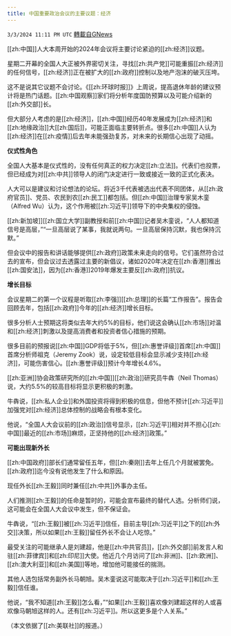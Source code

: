 ```yaml
---
title: 中国重要政治会议的主要议题：经济
---
```

`3/3/2024 11:11 PM UTC` [轉載自GNews](https://gnews.org/articles/2361641)

[[zh:中国]]人大本周开始的2024年会议将主要讨论紧迫的[[zh:经济]]议题。

星期二开幕的全国人大正被外界密切关注，寻找[[zh:共产党]]可能重振[[zh:经济]]的任何信号，[[zh:经济]]正在被扩大的[[zh:政府]]控制以及地产泡沫的破灭压垮。

这不是说其它议题不会讨论。《[[zh:环球时报]]》上周说，提高退休年龄的建议预计将是热门话题。[[zh:中国观察]]家们将分析年度国防预算以及可能介绍新的[[zh:外交部]]长。

但大部分人考虑的是[[zh:经济]]，[[zh:中国]]经历40年发展成为[[zh:经济]]和[[zh:地缘政治]]大[[zh:国后]]，可能正面临主要转折点。很多[[zh:中国]]人认为[[zh:经济]]在[[zh:疫情]]后去年未能强劲复苏，对未来的长期信心出现了动摇。

**仪式性角色**

全国人大基本是仪式性的，没有任何真正的权力决定[[zh:立法]]。代表们也投票，但已经成为对[[zh:中共]]领导人的闭门决定进行一致或接近一致的正式化表决。

人大可以是建议和讨论想法的论坛。将近3千代表被选出代表不同团体，从[[zh:政府官员]]、党员、农民到农[[zh:民工]]都包括。但[[zh:中国]]治理专家吴木銮（Alfred Wu）认为，这个作用被[[zh:习近平]]领导下的中央集权的侵蚀。

[[zh:新加坡]][[zh:国立大学]]副教授和前[[zh:中国]]记者吴木銮说，“人人都知道信号是高层，”“一旦高层说了某事，我就说两句。一旦高层保持沉默，我也保持沉默。”

但会议中的报告和讲话能够提供[[zh:政府]]政策未来走向的信号。它们虽然符合过去的宣布，但会议过去透露过主要的新倡议，诸如2020年决定在[[zh:香港]]推出[[zh:国安法]]，因为[[zh:香港]]2019年爆发主要反[[zh:政府]]抗议。

**增长目标**

会议星期二的第一个议程是听取[[zh:李强]][[zh:总理]]的长篇“工作报告”。报告会回顾去年，包括[[zh:政府]]今年的[[zh:经济]]增长目标。

很多分析人士预期这将类似去年大约5%的目标，他们说这会确认[[zh:市场]]对温和[[zh:经济]]刺激以及提高消费者和投资者信心措施的预期。

很多目前的预报说[[zh:中国]]GDP将低于5%，但[[zh:惠誉评级]]首席[[zh:中国]]首席分析师祖克（Jeremy Zook）说，设定较低目标会显示减少支持[[zh:经济]]，可能伤害信心。[[zh:惠誉评级]]预计今年增长4.6%。

[[zh:亚洲]]协会政策研究所的[[zh:中国]][[zh:政治]]研究员牛犇（Neil Thomas）说，大约5.5%的较高目标将显示更积极的刺激。

牛犇说，[[zh:私人企业]]和外国投资将得到积极的信息，但他不预计[[zh:习近平]]加强党对[[zh:经济]]总体控制的战略会有根本变化。

他说，“全国人大会议前的[[zh:政治]]信号显示，[[zh:习近平]]相对并不担心[[zh:中国]]最近的[[zh:市场]]麻烦，正坚持他的[[zh:经济]]政策。”

**可能出现新外长**

[[zh:中国政府]]部长们通常留任五年，但[[zh:秦刚]]去年上任几个月就被罢免。[[zh:政府]]迄今没有说他发生了什么和原因。

现任外长[[zh:王毅]]同时兼任[[zh:中共]]外事办主任。

人们推测[[zh:王毅]]的任命是暂时的，可能会宣布最终的替代人选。分析师们说，这可能会在全国人大会议中发生，但不保证会。

牛犇说，“[[zh:王毅]]被[[zh:习近平]]信任，目前主导[[zh:习近平]]之下的[[zh:外交]]决策，所以如果[[zh:王毅]]留任外长不会让人吃惊。”

最受关注的可能继承人是刘建超，他是[[zh:中共官员]]，[[zh:外交部]]前发言人和驻[[zh:菲律宾]]和[[zh:印尼]]大使。他近几个月访问了[[zh:非洲]]、[[zh:欧洲]]、[[zh:澳大利亚]]和[[zh:美国]]等地，增加他可能接任的揣测。

其他人选包括常务副外长马朝旭。吴木銮说这可能取决于[[zh:习近平]]和[[zh:王毅]]信任谁。

他说，“我不知道[[zh:王毅]]怎么看，”“如果[[zh:王毅]]喜欢像刘建超这样的人或喜欢像马朝旭这样的人。还有[[zh:习近平]]。所以这更多是个人关系。”

（本文依据了[[zh:美联社]]的报道。）
